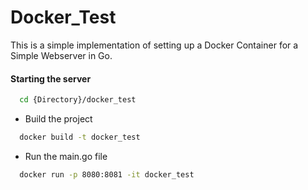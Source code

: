 # Docker_Test
This is a simple implementation of setting up a Docker Container for a Simple Webserver in Go.

#### Starting the server
```bash
  cd {Directory}/docker_test
```
- Build the project
```bash
  docker build -t docker_test
```
- Run the main.go file
```bash
  docker run -p 8080:8081 -it docker_test
```
